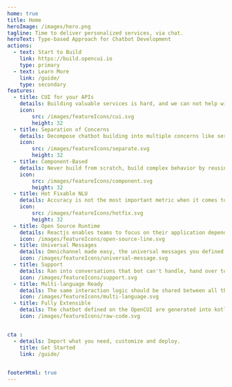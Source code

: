 ```yaml
---
home: true
title: Home
heroImage: /images/hero.png
tagline: Time to deliver personalized services, via chat.
heroText: Type-based Approach for Chatbot Development
actions:
  - text: Start to Build
    link: https://build.opencui.io
    type: primary
  - text: Learn More
    link: /guide/
    type: secondary
features:
  - title: CUI for your APIs
    details: Building valuable services is hard, and we can not help with that. But if you already have APIs, building conversational user interface for it should be easy, with OpenCUI.
    icon: 
        src: /images/featureIcons/cui.svg
        height: 32
  - title: Separation of Concerns
    details: Decompose chatbot building into multiple concerns like service, interaction and language perception, so different aspects can be handled by different people.
    icon: 
        src: /images/featureIcons/separate.svg
        height: 32
  - title: Component-Based
    details: Never build from scratch, build complex behavior by reusing black-box components, so you can focus on what you want instead of how to implement it.
    icon:
        src: /images/featureIcons/component.svg
        height: 32
  - title: Hot Fixable NLU 
    details: Accuracy is not the most important metric when it comes to dialog understanding. To deploy a chatbot into production, every thing need to be hot fixable by the operation team.
    icon:
        src: /images/featureIcons/hotfix.svg
        height: 32
  - title: Open Source Runtime
    details: Reactjs enables teams to focus on their application dependent interaction logic, instead of reinventing wheels. OpenCUI is doing the same for chatbots. 
    icon: /images/featureIcons/open-source-line.svg
  - title: Universal Messages
    details: Omnichannel made easy, the universal messages you defined once will get automatically translated into native message for each channel.  
    icon: /images/featureIcons/universal-message.svg
  - title: Support 
    details: Ran into conversations that bot can't handle, hand over to live agent with skill based routing, integration with any contact center software.
    icon: /images/featureIcons/support.svg
  - title: Multi-language Ready
    details: The same interaction logic should be shared between all the different languages, so that you can use people with entirely different skillsets for this. 
    icon: /images/featureIcons/multi-language.svg
  - title: Fully Extensible
    details: The chatbot defined on the OpenCUI are generated into kotlin code, which makes it easy to integrate with any channel, support and services, take full advantage of java/kotlin ecosystem.
    icon: /images/featureIcons/raw-code.svg


cta :
  - details: Import what you need, customize and deploy.
    title: Get Started
    link: /guide/
    

footerHtml: true 
---
```



